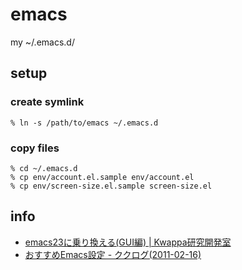 # emacs

my ~/.emacs.d/

## setup

### create symlink
    % ln -s /path/to/emacs ~/.emacs.d

### copy files 
    % cd ~/.emacs.d
    % cp env/account.el.sample env/account.el
    % cp env/screen-size.el.sample screen-size.el

## info
 * [emacs23に乗り換える(GUI編) | Kwappa研究開発室](http://randd.kwappa.net/2011/03/10/258)
 * [おすすめEmacs設定 - ククログ(2011-02-16)](http://www.clear-code.com/blog/2011/2/16.html)
